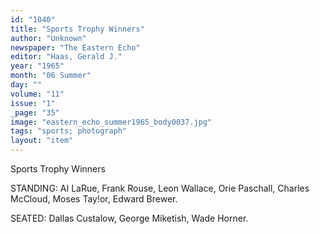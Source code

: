 ```yaml
---
id: "1040"
title: "Sports Trophy Winners"
author: "Unknown"
newspaper: "The Eastern Echo"
editor: "Haas, Gerald J."
year: "1965"
month: "06 Summer"
day: ""
volume: "11"
issue: "1"
_page: "35"
image: "eastern_echo_summer1965_body0037.jpg"
tags: "sports; photograph"
layout: "item"
---
```

Sports Trophy Winners

STANDING: AI LaRue, Frank Rouse, Leon Wallace, Orie Paschall,
Charles McCloud, Moses Tay!or, Edward Brewer.

SEATED: Dallas Custalow, George Miketish, Wade Horner.
